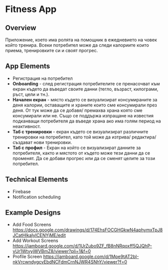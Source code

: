 # Fitness App

## Overview

Приложение, което има ролята на помощник в ежедневието на човек който тренира. Всеки потребител може да следи калориите които приема, тренировките си и своят прогрес.

## App Elements

* Регистрация на потребител
* **Onboarding** - след регистрация потребителите се пренасочват към екран където да въведат своите  данни (тегло, възраст, килограми, ръст, цели и тн.).
* **Начален екран** - място където се визуализират консумираните за деня калории, оставащите и храните които сме консумирали през деня. От тук може да се добавя/ премахва храна която сме консумирали или не. Също се поддържа изпращане на известия подканващи потребителя да въведе храна ако има голям период на неактивност.
* **Таб с тренировки** - екран където се визуализират различните тренировки на потребител, като той може да изтрива/ редактира/ създават нови тренировки.
* **Таб с профил** - Екран на който се визуализират данните за потребителя, както и мястото от където може тези данни да се променят. Да се добави прогрес или да се сменят целите за този потребител.

## Technical Elements
* Firebase
* Notification scheduling 

## Example Designs
* Add Food Screens
https://docs.google.com/drawings/d/174EhsFOCGHGkwN4aphymxTpJ8JCatHlkaIyICENYjME/edit
* Add Workout Screens
https://jamboard.google.com/d/1UrZubo9ZF_fB8nNRqoxff5QJQhP-vUr1WtvyjWVBmZ8/viewer?pli=1&f=0
* Profile Screen
https://jamboard.google.com/d/1Mpe9tAT2bI-nkVrcwndygcvEbdNCFdmCrnNJWR4SNhY/viewer?f=0